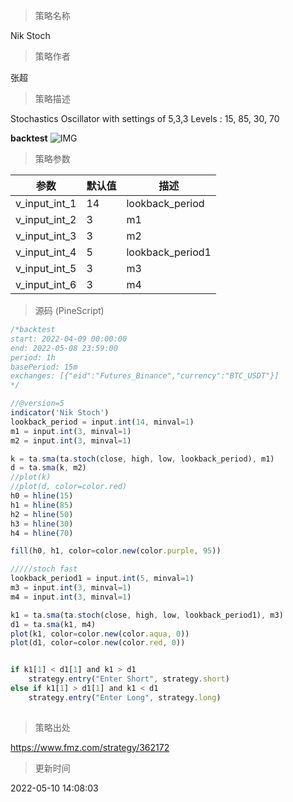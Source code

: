 
> 策略名称

Nik Stoch

> 策略作者

张超

> 策略描述

Stochastics Oscillator with settings of 5,3,3
Levels : 15, 85, 30, 70

**backtest**
 ![IMG](https://www.fmz.com/upload/asset/141e589f5b00c84de34.png) 

> 策略参数



|参数|默认值|描述|
|----|----|----|
|v_input_int_1|14|lookback_period|
|v_input_int_2|3|m1|
|v_input_int_3|3|m2|
|v_input_int_4|5|lookback_period1|
|v_input_int_5|3|m3|
|v_input_int_6|3|m4|


> 源码 (PineScript)

``` javascript
/*backtest
start: 2022-04-09 00:00:00
end: 2022-05-08 23:59:00
period: 1h
basePeriod: 15m
exchanges: [{"eid":"Futures_Binance","currency":"BTC_USDT"}]
*/

//@version=5
indicator('Nik Stoch')
lookback_period = input.int(14, minval=1)
m1 = input.int(3, minval=1)
m2 = input.int(3, minval=1)

k = ta.sma(ta.stoch(close, high, low, lookback_period), m1)
d = ta.sma(k, m2)
//plot(k)
//plot(d, color=color.red)
h0 = hline(15)
h1 = hline(85)
h2 = hline(50)
h3 = hline(30)
h4 = hline(70)

fill(h0, h1, color=color.new(color.purple, 95))

/////stoch fast
lookback_period1 = input.int(5, minval=1)
m3 = input.int(3, minval=1)
m4 = input.int(3, minval=1)

k1 = ta.sma(ta.stoch(close, high, low, lookback_period1), m3)
d1 = ta.sma(k1, m4)
plot(k1, color=color.new(color.aqua, 0))
plot(d1, color=color.new(color.red, 0))


if k1[1] < d1[1] and k1 > d1
    strategy.entry("Enter Short", strategy.short)
else if k1[1] > d1[1] and k1 < d1
    strategy.entry("Enter Long", strategy.long)
    
```

> 策略出处

https://www.fmz.com/strategy/362172

> 更新时间

2022-05-10 14:08:03
